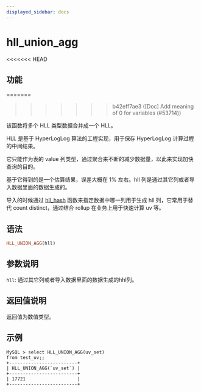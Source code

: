 ```yaml
---
displayed_sidebar: docs
---
```


# hll_union_agg

<<<<<<< HEAD
## 功能
=======

>>>>>>> b42eff7ae3 ([Doc] Add meaning of 0 for variables (#53714))

该函数将多个 HLL 类型数据合并成一个 HLL。

HLL 是基于 HyperLogLog 算法的工程实现，用于保存 HyperLogLog 计算过程的中间结果。

它只能作为表的 value 列类型，通过聚合来不断的减少数据量，以此来实现加快查询的目的。

基于它得到的是一个估算结果，误差大概在 1% 左右。hll 列是通过其它列或者导入数据里面的数据生成的。

导入的时候通过 [hll_hash](../scalar-functions/hll_hash.md) 函数来指定数据中哪一列用于生成 hll 列，它常用于替代 count distinct，通过结合 rollup 在业务上用于快速计算 uv 等。

## 语法

```Haskell
HLL_UNION_AGG(hll)
```

## 参数说明

`hll`: 通过其它列或者导入数据里面的数据生成的hhl列。

## 返回值说明

返回值为数值类型。

## 示例

```plain text
MySQL > select HLL_UNION_AGG(uv_set)
from test_uv;;
+-------------------------+
| HLL_UNION_AGG(`uv_set`) |
+-------------------------+
| 17721                   |
+-------------------------+
```
